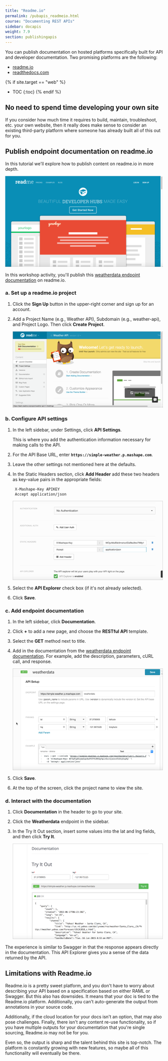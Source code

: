 ```yaml
---
title: "Readme.io"
permalink: /pubapis_readmeio.html
course: "Documenting REST APIs"
sidebar: docapis
weight: 7.9
section: publishingapis
---
```


You can publish documentation on hosted platforms specifically built for API and developer documentation. Two promising platforms are the following:

* [readme.io](http://readme.io)
* [readthedocs.com](http://readthedocs.com)

{% if site.target == "web" %}
* TOC
{:toc}
{% endif %}

## No need to spend time developing your own site

If you consider how much time it requires to build, maintain, troubleshoot, etc. your own website, then it really does make sense to consider an existing third-party platform where someone has already built all of this out for you.

## Publish endpoint documentation on readme.io

In this tutorial we'll explore how to publish content on readme.io in more depth.

<a href="http://readme.io"><img src="images/readmeio.png" alt="Readme.io" /></a>

In this workshop activity, you'll publish this [weatherdata endpoint documentation](https://www.mashape.com/fyhao/weather-13#weatherdata) on readme.io.

### a. Set up a readme.io project

1. Click the **Sign Up** button in the upper-right corner and sign up for an account.
2. Add a Project Name (e.g., Weather API), Subdomain (e.g., weather-api), and Project Logo. Then click **Create Project**.

	<img src="images/projectsettingsreadmeio.png" alt="Project Settings" />

### b. Configure API settings

1. In the left sidebar, under Settings, click **API Settings**.

	This is where you add the authentication information necessary for making calls to the API.

2. For the API Base URL, enter **`https://simple-weather.p.mashape.com`**.
3. Leave the other settings not mentioned here at the defaults.
4. In the Static Headers section, click **Add Header** add these two headers as key-value pairs in the appropriate fields:

   ```
	X-Mashape-Key APIKEY
	Accept application/json
   ```

	<img src="images/readmioheaders.png" alt="Readme.io static headers" />

5. Select the **API Explorer** check box (if it's not already selected).
6. Click **Save**.

### c. Add endpoint documentation

1. In the left sidebar, click **Documentation**.
2. Click **+** to add a new page, and choose the **RESTful API** template.
3. Select the **GET** method next to title.
4. Add in the documentation from the [weatherdata endpoint documentation](https://www.mashape.com/fyhao/weather-13#weatherdata). For example, add the description, parameters, cURL call, and response.

	<img src="images/weatherdatareadmio.png" alt="Inputting weatherdata into readme.io" />

 5. Click **Save**.
 6. At the top of the screen, click the project name to view the site.

### d. Interact with the documentation

 1. Click **Documentation** in the header to go to your site.
 2. Click the **Weatherdata** endpoint in the sidebar.
 3. In the Try It Out section, insert some values into the lat and lng fields, and then click **Try It**.

	<img src="images/readmeiotryitout.png" alt="Try it on readme.io" />

The experience is similar to Swagger in that the response appears directly in the documentation. This API Explorer gives you a sense of the data returned by the API.

## Limitations with Readme.io

Readme.io is a pretty sweet platform, and you don't have to worry about describing your API based on a specification based on either RAML or Swagger. But this also has downsides. It means that your doc is tied to the Readme.io platform. Additionally, you can't auto-generate the output from annotations in your source code.

Additionally, if the cloud location for your docs isn't an option, that may also pose challenges. Finally, there isn't any content re-use functionality, so if you have multiple outputs for your documentation that you're single sourcing, Readme.io may not be for you.

Even so, the output is sharp and the talent behind this site is top-notch. The platform is constantly growing with new features, so maybe all of this functionality will eventually be there.
